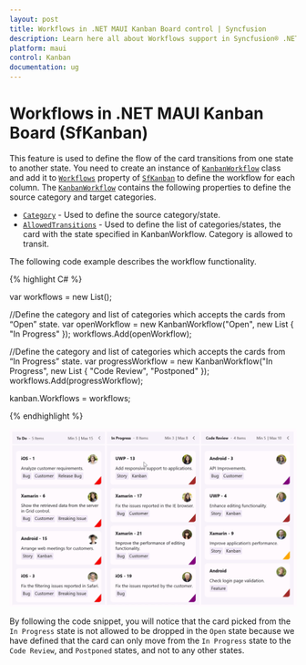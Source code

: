 ```yaml
---
layout: post
title: Workflows in .NET MAUI Kanban Board control | Syncfusion
description: Learn here all about Workflows support in Syncfusion® .NET MAUI Kanban Board (SfKanban) control and more.
platform: maui
control: Kanban
documentation: ug
---
```


# Workflows in .NET MAUI Kanban Board (SfKanban)

This feature is used to define the flow of the card transitions from one state to another state. You need to create an instance of [`KanbanWorkflow`](https://help.syncfusion.com/cr/maui/Syncfusion.Maui.Kanban.KanbanWorkflow.html) class and add it to [`Workflows`](https://help.syncfusion.com/cr/maui/Syncfusion.Maui.Kanban.SfKanban.html#Syncfusion_Maui_Kanban_SfKanban_Workflows) property of [`SfKanban`](https://help.syncfusion.com/cr/maui/Syncfusion.Maui.Kanban.SfKanban.html) to define the workflow for each column.  The [`KanbanWorkflow`](https://help.syncfusion.com/cr/maui/Syncfusion.Maui.Kanban.KanbanWorkflow.html) contains the following properties to define the source category and target categories.

* [`Category`](https://help.syncfusion.com/cr/maui/Syncfusion.Maui.Kanban.KanbanWorkflow.html#Syncfusion_Maui_Kanban_KanbanWorkflow_Category) - Used to define the source category/state.
* [`AllowedTransitions`](https://help.syncfusion.com/cr/maui/Syncfusion.Maui.Kanban.KanbanWorkflow.html#Syncfusion_Maui_Kanban_KanbanWorkflow_AllowedTransitions) - Used to define the list of categories/states, the card with the state specified in KanbanWorkflow. Category is allowed to transit.

The following code example describes the workflow functionality.

{% highlight C# %}

var workflows = new List<KanbanWorkflow>();

//Define the category and list of categories which accepts the cards from “Open” state.
var openWorkflow = new KanbanWorkflow("Open", new List<object> { "In Progress" });
workflows.Add(openWorkflow);

//Define the category and list of categories which accepts the cards from “In Progress” state.
var progressWorkflow = new KanbanWorkflow("In Progress", new List<object> { "Code Review", "Postponed" });
workflows.Add(progressWorkflow);

kanban.Workflows = workflows;

{% endhighlight %}

![workflow-in-maui-kanban](images/workflow/workflow-in-maui-kanban.gif)

By following the code snippet, you will notice that the card picked from the `In Progress` state is not allowed to be dropped in the `Open` state because we have defined that the card can only move from the `In Progress` state to the `Code Review`, and `Postponed` states, and not to any other states.